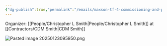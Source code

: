 ```yaml
---
{"dg-publish":true,"permalink":"/emails/maxson-tf-4-commissioning-and-plant-operations/","noteIcon":"","created":"2025-01-23T09:57:54.722-06:00"}
---
```



Organizer: [[People/Christopher L Smith\|People/Christopher L Smith]] at [[Contractors/CDM Smith\|CDM Smith]]

![Pasted image 20250123095950.png](/img/user/Pasted%20image%2020250123095950.png)